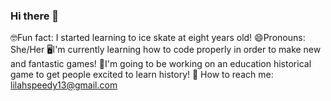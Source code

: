 ### Hi there 👋
🤓Fun fact: I started learning to ice skate at eight years old!
😄Pronouns: She/Her
🖥I'm currently learning how to code properly in order to make new and fantastic games!
📖I'm going to be working on an education historical game to get people excited to learn history!
📧 How to reach me: lilahspeedy13@gmail.com
<!--
**Speedrunmanlol1/Speedrunmanlol1** is a ✨ _special_ ✨ repository because its `README.md` (this file) appears on your GitHub profile.

Here are some ideas to get you started:

- 🔭 I’m currently working on ...
- 🌱 I’m currently learning ...
- 👯 I’m looking to collaborate on ...
- 🤔 I’m looking for help with ...
- 💬 Ask me about ...
- 📫 How to reach me: ...
- 😄 Pronouns: ...
- ⚡ Fun fact: ...
-->
